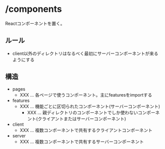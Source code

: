 # /components

Reactコンポーネントを置く。

## ルール

- client以外のディレクトリはなるべく最初にサーバーコンポーネントが来るようにする

## 構造

- pages
  - XXX ... 各ページで使うコンポーネント。主にfeaturesをimportする
- features
  - XXX ... 機能ごとに区切られたコンポーネント(サーバーコンポーネント)
    - XXX ... 親ディレクトリのコンポーネントでしか使わないコンポーネント(クライアントまたはサーバーコンポーネント)
- client
  - XXX ... 複数コンポーネントで共有するクライアントコンポーネント
- server
  - XXX ... 複数コンポーネントで共有するサーバーコンポーネント
